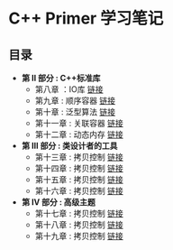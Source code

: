 # C++ Primer 学习笔记

## 目录

- **第 II 部分 : C++标准库**
  - 第八章 ：IO库 [链接](https://github.com/lzy2022cg/C-Primer/blob/main/Node/eight.md)
  - 第九章 : 顺序容器 [链接](https://github.com/lzy2022cg/C-Primer/blob/main/Node/night.md)
  - 第十章 : 泛型算法 [链接]()
  - 第十一章 : 关联容器 [链接]()
  - 第十二章 : 动态内存 [链接]()
- **第 Ⅲ 部分 : 类设计者的工具**
  - 第十三章 : 拷贝控制 [链接]()
  - 第十四章 : 拷贝控制 [链接]()
  - 第十五章 : 拷贝控制 [链接]()
  - 第十六章 : 拷贝控制 [链接]()
- **第 Ⅳ 部分 : 高级主题**
  - 第十七章 : 拷贝控制 [链接]()
  - 第十八章 : 拷贝控制 [链接]()
  - 第十九章 : 拷贝控制 [链接]()
